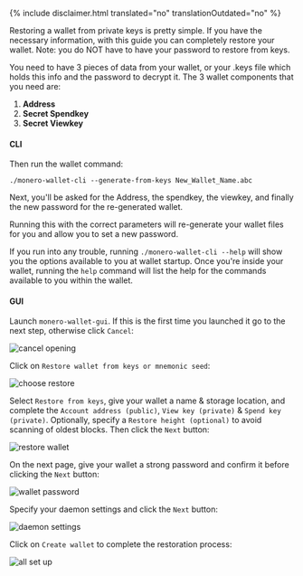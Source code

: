 {% include disclaimer.html translated="no" translationOutdated="no" %}

Restoring a wallet from private keys is pretty simple. If you have the
necessary information, with this guide you can completely restore your
wallet. Note: you do NOT have to have your password to restore from keys.

You need to have 3 pieces of data from your wallet, or your .keys file which
holds this info and the password to decrypt it. The 3 wallet components that
you need are:

1. **Address**
2. **Secret Spendkey**
3. **Secret Viewkey**


#### CLI

Then run the wallet command:

`./monero-wallet-cli --generate-from-keys New_Wallet_Name.abc`

Next, you'll be asked for the Address, the spendkey, the viewkey, and
finally the new password for the re-generated wallet.

Running this with the correct parameters will re-generate your wallet files
for you and allow you to set a new password.

If you run into any trouble, running `./monero-wallet-cli --help` will show
you the options available to you at wallet startup. Once you're inside your
wallet, running the `help` command will list the help for the commands
available to you within the wallet.

#### GUI

Launch `monero-wallet-gui`. If this is the first time you launched it go to
the next step, otherwise click `Cancel`:

![cancel
opening](/img/resources/user-guides/en/restore_from_keys/cancel-opening.avif)

Click on `Restore wallet from keys or mnemonic seed`:

![choose
restore](/img/resources/user-guides/en/restore_from_keys/choose-restore.avif)

Select `Restore from keys`, give your wallet a name & storage location, and
complete the `Account address (public)`, `View key (private)` & `Spend key
(private)`. Optionally, specify a `Restore height (optional)` to avoid
scanning of oldest blocks. Then click the `Next` button:

![restore
wallet](/img/resources/user-guides/en/restore_from_keys/restore-wallet.avif)

On the next page, give your wallet a strong password and confirm it before
clicking the `Next` button:

![wallet
password](/img/resources/user-guides/en/restore_from_keys/wallet-password.avif)

Specify your daemon settings and click the `Next` button:

![daemon
settings](/img/resources/user-guides/en/restore_from_keys/daemon-settings.avif)

Click on `Create wallet` to complete the restoration process:

![all set
up](/img/resources/user-guides/en/restore_from_keys/all-set-up.avif)
